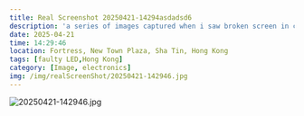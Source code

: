 ```yaml
---
title: Real Screenshot 20250421-14294asdadsd6
description: 'a series of images captured when i saw broken screen in city'
date: 2025-04-21
time: 14:29:46 
location: Fortress, New Town Plaza, Sha Tin, Hong Kong 
tags: [faulty LED,Hong Kong]
category: [Image, electronics]
img: /img/realScreenShot/20250421-142946.jpg
---
```


![20250421-142946.jpg](/img/realScreenShot/20250421-142946.jpg)
